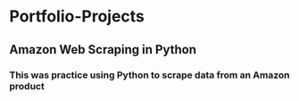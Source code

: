 # Portfolio-Projects  

## Amazon Web Scraping in Python

### This was practice using Python to scrape data from an Amazon product

